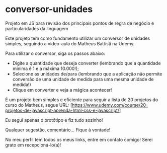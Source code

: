 # conversor-unidades
Projeto em JS para revisão dos principais pontos de regra de negócio e particularidades da linguagem

Este projeto tem como fundamento utilizar um conversor de unidades simples, seguindo a video-aula do Matheus Battisti na Udemy.

Para utilizar o conversor, siga os passos abaixo:
- Digite a quantidade que deseja converter (lembrando que a quantidade mínima é 1 e a máxima 10.000!);
- Selecione as unidades de/para (lembrando que a aplicação não permite conversão de uma unidade de medida para uma mesma unidade de medida!)
- Clique em converter e veja a mágica acontecer!

É um projeto bem simples e eficiente para seguir a lista de 20 projetos do curso do Matheus, segue URL: [https://www.udemy.com/course/20-projetos-de-javascript-aprenda-html-css-e-javascript/]

Eu segui apenas o protótipo e fiz tudo sozinho!

Qualquer sugestão, comentário... Fique à vontade!

No meu perfil tem todos os meus links, entre em contato comigo! Serei grato em recepcioná-lo(a)!
